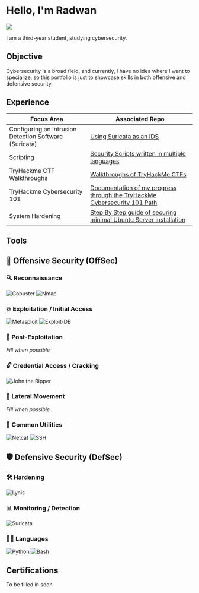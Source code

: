 # Hello, I'm Radwan
<a href="https://www.linkedin.com/in/radwan-rahman-68a535216">
  <img src="https://img.shields.io/badge/-LinkedIn-0072b1?&style=for-the-badge&logo=linkedin&logoColor=white" />
</a>


I am a third-year student, studying cybersecurity.

## Objective
Cybersecurity is a broad field, and currently, I have no idea where I want to specialize, so this portfolio is just to showcase skills in both offensive and defensive security.

## Experience

| Focus Area                                    | Associated Repo            |
|-----------------------------------------------|----------------------------|
| Configuring an Intrusion Detection Software (Suricata)       | <a href="https://github.com/rojounooo/Suricata">Using Suricata as an IDS</a> |
| Scripting                             | <a href="https://github.com/rojounooo/Security-Scripts"> Security Scripts written in multiple languages</a> |
| TryHackme CTF Walkthroughs            | <a href="https://github.com/rojounooo/TryHackMe-Walkthroughs"> Walkthroughs of TryHackMe CTFs</a> |
| TryHackme Cybersecurity 101           | <a href="https://github.com/rojounooo/TryHackMe-CyberSecurity-101"> Documentation of my progress through the TryHackMe Cybersecurity 101 Path</a> |
| System Hardening                      | <a href="https://github.com/rojounooo/linux-system-hardening"> Step By Step guide of securing minimal Ubuntu Server installation |

## Tools

## 🔴 Offensive Security (OffSec)

### 🔍 Reconnaissance
![Gobuster](https://img.shields.io/badge/tool-Gobuster-lightgrey)
![Nmap](https://img.shields.io/badge/tool-Nmap-brightgreen)

### 💥 Exploitation / Initial Access
![Metasploit](https://img.shields.io/badge/tool-Metasploit-red)
![Exploit-DB](https://img.shields.io/badge/tool-Exploit--DB-orange)

### 🦠 Post-Exploitation
*Fill when possible*

### 🔓 Credential Access / Cracking
![John the Ripper](https://img.shields.io/badge/tool-John%20the%20Ripper-yellow)

### 🔁 Lateral Movement
*Fill when possible*

### 🧰 Common Utilities
![Netcat](https://img.shields.io/badge/tool-Netcat-blueviolet)
![SSH](https://img.shields.io/badge/tool-SSH-lightblue)


## 🛡️ Defensive Security (DefSec)

### 🛠️ Hardening
![Lynis](https://img.shields.io/badge/tool-Lynis-green)

### 📊 Monitoring / Detection
![Suricata](https://img.shields.io/badge/tool-Suricata-blue)


### 🧑‍💻 Languages
![Python](https://img.shields.io/badge/language-Python-3776AB?logo=python&logoColor=white)
![Bash](https://img.shields.io/badge/language-Bash-4EAA25?logo=gnubash&logoColor=white)


## Certifications
To be filled in soon

